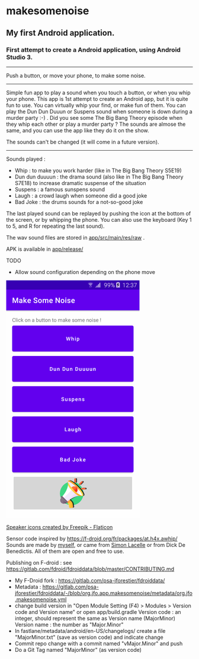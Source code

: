 
# makesomenoise
## My first Android application.

### First attempt to create a Android application, using Android Studio 3.
___
Push a button, or move your phone, to make some noise.
___
Simple fun app to play a sound when you touch a button, or when you
whip your phone.
This app is 1st attempt to create an Android app, but it is quite fun
to use. You can virtually whip your find, or make fun of them. You can
play the Dun Dun Duuun or Suspens sound when someone is down during a
murder party :-) . Did you see some The Big Bang Theory episode when
they whip each other or play a murder party ? The sounds are almose the
same, and you can use the app like they do it on the show.

The sounds can't be changed (it will come in a future version).
___

Sounds played :
- Whip : to make you work harder (like in The Big Bang Theory S5E19)
- Dun dun duuuun : the drama sound (also like in The Big Bang Theory S7E18) to increase dramatic suspense of the situation
- Suspens : a famous sunspens sound 
- Laugh : a crowd laugh when someone did a good joke
- Bad Joke : the drums sounds for a not-so-good joke


The last played sound can be replayed by pushing the icon at the bottom of the screen, or by whipping the phone.
You can also use the keyboard (Key 1 to 5, and R for repeating the last sound).

The wav sound files are stored in [app/src/main/res/raw](./app/src/main/res/raw) .

APK is available in [app/release/](app/release/)

TODO
- Allow sound configuration depending on the phone move

![Make some noise screenshot](/fastlane/metadata/android/en-US/images/phoneScreenshots/1.png?raw=true)

[Speaker icons created by Freepik - Flaticon](https://www.flaticon.com/free-icons/speaker)

Sensor code inspired by https://f-droid.org/fr/packages/at.h4x.awhip/
Sounds are made by [myself](https://freesound.org/people/JayRom01/), or came from [Simon Lacelle](https://freesound.org/people/Simon_Lacelle/) or from Dick De Benedictis. All of them are open and free to use.

Publishing on F-droid : see https://gitlab.com/fdroid/fdroiddata/blob/master/CONTRIBUTING.md
- My F-Droid fork : https://gitlab.com/psa-jforestier/fdroiddata/
- Metadata : https://gitlab.com/psa-jforestier/fdroiddata/-/blob/org.jfo.app.makesomenoise/metadata/org.jfo.makesomenoise.yml
- change build version in "Open Module Setting (F4) > Modules > Version code and Version name" or open app/build.gradle
  Version code : an integer, should represent the same as Version name (MajorMinor)
  Version name : the number as "Major.Minor"
- In fastlane/metadata/android/en-US/changelogs/ create a file "MajorMinor.txt" (save as version code) and indicate change
- Commit repo change with a commit named "vMajor.Minor" and push
- Do a Git Tag named "MajorMinor" (as version code)
